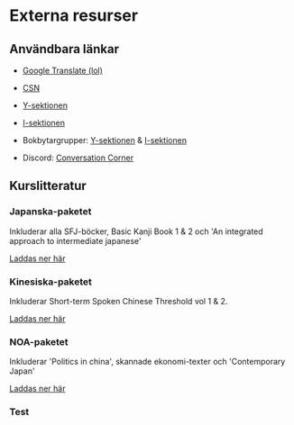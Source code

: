 # Externa resurser

## Användbara länkar

* [Google Translate (lol)](https://translate.google.se)

* [CSN](https://www.csn.se) 

* [Y-sektionen](https://ysektionen.se)

* [I-sektionen](http://www.isektionen.se/)

* Bokbytargrupper: [Y-sektionen](https://www.facebook.com/groups/622049227837402) & [I-sektionen](https://www.facebook.com/groups/963718730337569)

*  Discord: [Conversation Corner](https://discord.gg/PpmpV3y)

## Kurslitteratur

### Japanska-paketet

Inkluderar alla SFJ-böcker, Basic Kanji Book 1 & 2 och 'An integrated approach to intermediate japanese'

[Laddas ner här](https://mega.nz/file/KcZGlaRD#GrXMpS9MFTubkM4Q8lGShGZoWC7ONK-qydnkkE5QN6M)

### Kinesiska-paketet

Inkluderar Short-term Spoken Chinese Threshold vol 1 & 2.

[Laddas ner här](https://mega.nz/file/PYRS3KgJ#T0zezCK8qgHBaQPShikmZ-OOaWO9g3aP5vP3i_MSmEs)

### NOA-paketet

Inkluderar 'Politics in china', skannade ekonomi-texter och 'Contemporary Japan'

[Laddas ner här](https://mega.nz/file/uNAWECRb#LtmJPcWyhdtgXauxBYONSR-2siNIFWkV1yFuNCJkcBo)

### Test
